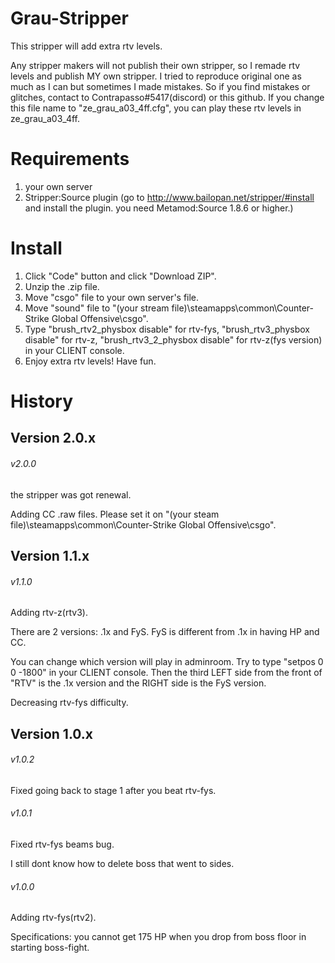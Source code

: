 # Grau-Stripper
This stripper will add extra rtv levels.

Any stripper makers will not publish their own stripper, so I remade rtv levels and publish MY own stripper.
I tried to reproduce original one as much as I can but sometimes I made mistakes.
So if you find mistakes or glitches, contact to Contrapasso#5417(discord) or this github.
If you change this file name to "ze_grau_a03_4ff.cfg", you can play these rtv levels in ze_grau_a03_4ff.

# Requirements
1. your own server
2. Stripper:Source plugin (go to http://www.bailopan.net/stripper/#install and install the plugin. you need Metamod:Source 1.8.6 or higher.)

# Install
1. Click "Code" button and click "Download ZIP".
2. Unzip the .zip file.
3. Move "csgo" file to your own server's file.
4. Move "sound" file to "(your stream file)\steamapps\common\Counter-Strike Global Offensive\csgo".
5. Type "brush_rtv2_physbox disable" for rtv-fys, "brush_rtv3_physbox disable" for rtv-z, "brush_rtv3_2_physbox disable" for rtv-z(fys version) in your CLIENT console.
6. Enjoy extra rtv levels! Have fun.

# History
## Version 2.0.x
###### v2.0.0
the stripper was got renewal.

Adding CC .raw files. Please set it on "(your steam file)\steamapps\common\Counter-Strike Global Offensive\csgo".

## Version 1.1.x
###### v1.1.0
Adding rtv-z(rtv3).

There are 2 versions: .1x and FyS. FyS is different from .1x in having HP and CC.

You can change which version will play in adminroom. Try to type "setpos 0 0 -1800" in your CLIENT console. Then the third LEFT side from the front of "RTV" is the .1x version and the RIGHT side is the FyS version.

Decreasing rtv-fys difficulty.

## Version 1.0.x
###### v1.0.2
Fixed going back to stage 1 after you beat rtv-fys.

###### v1.0.1
Fixed rtv-fys beams bug.

I still dont know how to delete boss that went to sides.

###### v1.0.0
Adding rtv-fys(rtv2).

Specifications: you cannot get 175 HP when you drop from boss floor in starting boss-fight.
